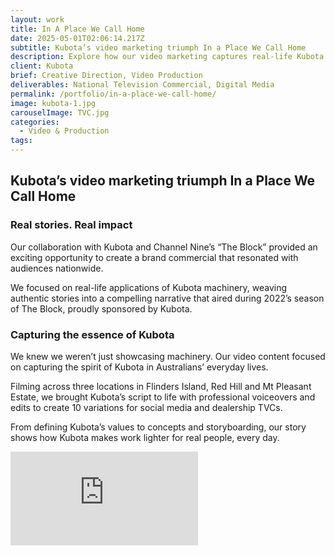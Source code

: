 ```yaml
---
layout: work
title: In A Place We Call Home
date: 2025-05-01T02:06:14.217Z
subtitle: Kubota’s video marketing triumph In a Place We Call Home
description: Explore how our video marketing captures real-life Kubota experiences in a national TV commercial
client: Kubota
brief: Creative Direction, Video Production
deliverables: National Television Commercial, Digital Media
permalink: /portfolio/in-a-place-we-call-home/
image: kubota-1.jpg
carouselImage: TVC.jpg
categories:
  - Video & Production
tags:
---
```


## Kubota’s video marketing triumph In a Place We Call Home

### Real stories. Real impact

Our collaboration with Kubota and Channel Nine’s “The Block” provided an exciting opportunity to create a brand commercial that resonated with audiences nationwide.

We focused on real-life applications of Kubota machinery, weaving authentic stories into a compelling narrative that aired during 2022’s season of The Block, proudly sponsored by Kubota.

### Capturing the essence of Kubota

We knew we weren’t just showcasing machinery. Our video content focused on capturing the spirit of Kubota in Australians’ everyday lives.

Filming across three locations in Flinders Island, Red Hill and Mt Pleasant Estate, we brought Kubota’s script to life with professional voiceovers and edits to create 10 variations for social media and dealership TVCs.

From defining Kubota’s values to concepts and storyboarding, our story shows how Kubota makes work lighter for real people, every day.

<div class='embed-container'><iframe src='https://www.youtube.com/embed/p2mbqGrVdY0' frameborder='0' allowfullscreen></iframe></div>
